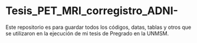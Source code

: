 # Tesis_PET_MRI_corregistro_ADNI-
Este repositorio es para guardar todos los códigos, datas, tablas y otros que se utilizaron en la ejecución de mi tesis de Pregrado en la UNMSM.
